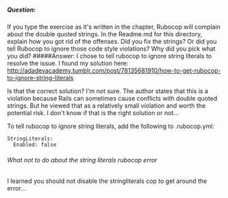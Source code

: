 ##### Question:
If you type the exercise as it's written in the chapter, Rubocop will complain about the double quoted strings.  In the Readme.md for this directory, explain how you got rid of the offenses.  Did you fix the strings?  Or did you tell Rubocop to ignore those code style violations?  Why did you pick what you did?
#####Answer:
I chose to tell rubocop to ignore string literals to resolve the issue. I found my solution here: http://adadevacademy.tumblr.com/post/78135681910/how-to-get-rubocop-to-ignore-string-literals

Is that the correct solution?  I'm not sure.  The author states that this is a violation because Rails can sometimes cause conflicts with double quoted strings.  But he viewed that as a relatively small violation and worth the potential risk.  I don't know if that is the right solution or not...

To tell rubocop to ignore string literals, add the following to .rubocop.yml:

```
StringLiterals:
  Enabled: false
```

###### What not to do about the string literals rubocop error
I learned you should not disable the stringliterals cop to get around the error...
